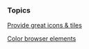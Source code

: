 




### Topics


  [Provide great icons & tiles](/web/fundamentals/design-and-ui/browser-customization/great-icons?hl=en)

  [Color browser elements](/web/fundamentals/design-and-ui/browser-customization/theme-color?hl=en)

